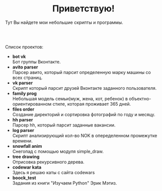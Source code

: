 <h1 style="text-align: center;"> Приветствую! </h1>
<p>Тут Вы найдете мои небольшие скрипты и программы.</p>
<br>
<br>
<p>Список проектов:</p>
<ul>
    <li><b>bot vk</b><br>	
		<span>Бот группы Вконтакте.</span>
	</li>
	<li><b>avito parser</b><br>	
		<span>Парсер авито, который парсит определенную марку машины со всех страниц.</span>
	</li>
		<li>
		<b>vk parser</b><br>
		<span>Скрипт который парсит друзей Вконтакте заданного пользователя.</span>
	</li>
	<li>
		<b>family prog</b><br>
		<span>Небольшая модель семьи(муж, жена, кот, ребенок) в объектно-ориентированном стиле, которая проживает 365 дней.</span>
	</li>
	<li>
		<b>files order</b><br>
		<span>Создание директорий и сортировка фотографий по году и месяцу.</span>
	</li>
	<li>
		<b>hh parser</b><br>
		<span>Парсер hh, который парсит заданные вакансии.</span>
	</li>
	<li>
		<b>log parser</b><br>
		<span>Скрипт анализирующий кол-во NOK в опеределенном промежутке времени.</span>
	</li>
	<li>
		<b>snowfall anim</b><br>
		<span>Снегопад с помощью модуля simple_draw.</span>
	</li>
	<li>
		<b>tree drawing</b><br>
		<span>Отрисовка рекурсивного дерева.</span>
	</li>
    <li>
		<b>codewar kata</b><br>
		<span>Здесь я решаю каты с сайта codewars</span>
	</li>
	<li>
		<b>boock_test</b><br>
		<span>Задания из книги "Изучаем Python" Эрик Мэтиз.</span>
	</li>
</ul>
